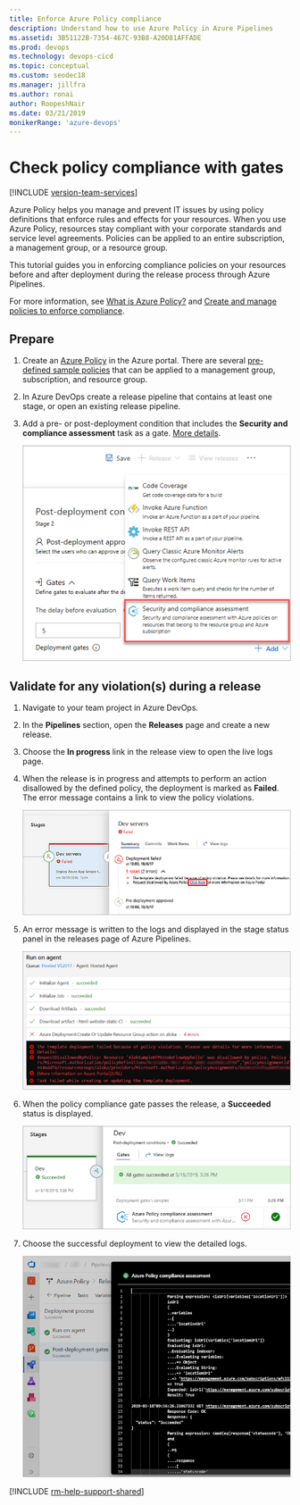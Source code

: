 ```yaml
---
title: Enforce Azure Policy compliance
description: Understand how to use Azure Policy in Azure Pipelines
ms.assetid: 3B51122B-7354-467C-93B8-A20D81AFFADE
ms.prod: devops
ms.technology: devops-cicd
ms.topic: conceptual
ms.custom: seodec18
ms.manager: jillfra
ms.author: ronai
author: RoopeshNair
ms.date: 03/21/2019
monikerRange: 'azure-devops'
---
```


# Check policy compliance with gates

[!INCLUDE [version-team-services](../_shared/version-team-services.md)]

Azure Policy helps you manage and prevent IT issues by using policy definitions
that enforce rules and effects for your resources. When you use Azure Policy,
resources stay compliant with your corporate standards and service level agreements.
Policies can be applied to an entire subscription, a management group, or a resource group. 

This tutorial guides you in enforcing compliance policies on your resources before and after deployment during the release process through Azure Pipelines.

For more information, see [What is Azure Policy?](https://docs.microsoft.com/azure/governance/policy/overview)
and [Create and manage policies to enforce compliance](https://docs.microsoft.com/azure/governance/policy/tutorials/create-and-manage).

## Prepare

1. Create an [Azure Policy](https://docs.microsoft.com/azure/governance/policy/tutorials/create-and-manage) in the Azure portal.
   There are several [pre-defined sample policies](https://docs.microsoft.com/en-gb/azure/governance/policy/samples/)
   that can be applied to a management group, subscription, and resource group.

1. In Azure DevOps create a release pipeline that contains at least one stage, or open an existing release pipeline.

1. Add a pre- or post-deployment condition that includes the **Security and compliance assessment** task as a gate.
   [More details](../release/deploy-using-approvals.md#configure-a-gate).

   ![Azure Policy Gate](_img/azure-policy/azure-policy-gate.png)

## Validate for any violation(s) during a release

1. Navigate to your team project in Azure DevOps.

1. In the **Pipelines** section, open the **Releases** page and create a new release.

1. Choose the **In progress** link in the release view to open the live logs page.

1. When the release is in progress and attempts to perform an action disallowed by
   the defined policy, the deployment is marked as **Failed**. The error message contains a link to view the policy violations.

   ![Azure Policy failure message](_img/azure-policy/azure-policy-02.png)

1. An error message is written to the logs and displayed in the stage status panel in the releases page of Azure Pipelines.

   ![Azure Policy failure in log](_img/azure-policy/azure-policy-03.png)

1. When the policy compliance gate passes the release, a **Succeeded** status is displayed.

   ![Policy Gates](_img/azure-policy/policy-compliance-gates.png)

1. Choose the successful deployment to view the detailed logs.

   ![Policy Logs](_img/azure-policy/policy-logs.png)

<!--
## View assigned Azure policies

The **Policy Violations** tab in the **Releases** page of Azure Pipelines
lists the assigned policy violations. Each one links to the matching
policy definition in the Azure portal. From here you can view more information
about the policy and its conditions.

![Azure Policy Violations tab](_img/azure-policy/azure-policy-04.png)
-->

[!INCLUDE [rm-help-support-shared](../_shared/rm-help-support-shared.md)]
